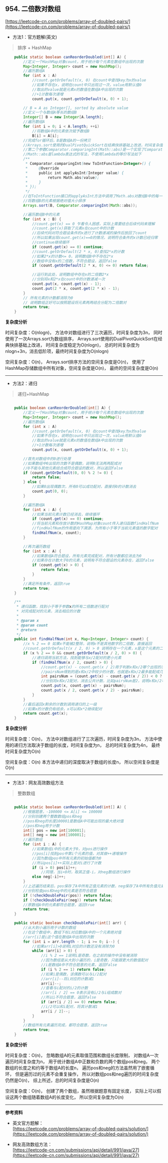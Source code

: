 **954. 二倍数对数组**  
---

[https://leetcode-cn.com/problems/array-of-doubled-pairs/](https://leetcode-cn.com/problems/array-of-doubled-pairs/)  

* 方法1：官方题解(英文)
>排序 + HashMap  

```java  
    public static boolean canReorderDoubled(int[] A) {
        //定义一个HashMap对象count，用于统计每个元素在数组中出现的次数
        Map<Integer, Integer> count = new HashMap();
        //遍历数组A
        for (int x : A)
            //count.getOrDefault(x, 0) 在count中查找key为x的value
            //如果不存在x，说明在count中只出现过一次，value用默认值0
            //取出的value就是元素x的数值在数组A中出现的次数
            //+1计数每次递增
            count.put(x, count.getOrDefault(x, 0) + 1);

        // B = A as Integer[], sorted by absolute value
        //定义一个与数组A等长的数组B
        Integer[] B = new Integer[A.length];
        //遍历数组A
        for (int i = 0; i < A.length; ++i)
            //将数组A中的元素依次赋予数组B
            B[i] = A[i];
        //完成for循环后，B是数组A的一份拷贝
        //Arrays.sort使用的DualPivotQuickSort在经典快排基础上改进，时间复杂度稳定为O(nlogn)
        //第二个参数Comparator.comparingInt(Math::abs)是一个实现了Comparator接口的对象
        //Math::abs是lambda表达式的写法，不使用lambda的等价写法如下
        /**
         * Comparator.comparingInt(new ToIntFunction<Integer>() {
         *     @Override
         *     public int applyAsInt(Integer value) {
         *         return Math.abs(value);
         *     }
         * });
         */
        //在ToIntFunction接口的applyAsInt方法中调用了Math.abs对数组B中的每一个元素取绝对值
        //将数组B的元素根据绝对值大小排序
        Arrays.sort(B, Comparator.comparingInt(Math::abs));

        //遍历数组B中的元素
        for (int x : B) {
            //count.get(x) == 0 乍看令人困惑，实际上需要结合后续代码来理解
            //count.get(x)获取了元素x在count中的计数
            //后续代码对符合题设条件的x进行了计数递减的操作后放回了count
            //所以如果出现count.get(x)==0的情况，说明符合条件的x计数已经归零
            //continue继续循环
            if (count.get(x) == 0) continue;
            //count.getOrDefault(2 * x, 0)查找2*x的计数
            //如果2*x的计数<= 0，说明数组B中不存在2*x
            //数组中没有x的二倍数，不符合题设，返回false
            if (count.getOrDefault(2 * x, 0) <= 0) return false;

            //运行到此处，说明数组中存在x的二倍数2*x
            //分别将x和2*x在count中的计数递减一次
            count.put(x, count.get(x) - 1);
            count.put(2 * x, count.get(2 * x) - 1);
        }
        // 所有元素的计数都消除为0
        // 说明数组正好可以按照题设将元素两两结合分配为二倍数对
        return true;
    }

```  

**复杂度分析**  

时间复杂度：O(nlogn)，
方法中对数组进行了三次遍历，时间复杂度为3n，
同时使用了一次Arrays.sort为数组排序，
Arrays.sort使用的DualPivotQuickSort在经典快排基础上改进，
时间复杂度稳定为O(nlogn)，
总的时间复杂度为nlogn+3n，消去低阶项，最终时间复杂度为O(nlogn)

空间复杂度：O(n)，
Arrays.sort排序方法的空间复杂度是O(n)，
使用了HashMap存储数组中所有对象，空间复杂度是O(n)，
最终的空间复杂度是O(n)  

---

* 方法2：递归  
>递归+HashMap  

```java  

    public boolean canReorderDoubled(int[] A) {
        //定义一个HashMap对象count，用于统计每个元素在数组中出现的次数
        Map<Integer, Integer> count = new HashMap();
        //遍历数组A
        for (int x : A)
            //count.getOrDefault(x, 0) 在count中查找key为x的value
            //如果不存在x，说明在count中只出现过一次，value用默认值0
            //取出的value就是元素x的数值在数组A中出现的次数
            //+1计数每次递增
            count.put(x, count.getOrDefault(x, 0) + 1);

        //首先对数组中的0进行处理
        //如果数组中0出现的次数不是偶数，说明0无法两两配成对
        //0不能与其他元素结合成符合题设的数对，所以返回false
        if (count.getOrDefault(0, 0) % 2 != 0) {
            return false;
        } else {
            //如果0出现偶数次，所有0可以成功配对，直接将0的计数消去
            count.put(0, 0);
        }

        //遍历数组A
        for (int x : A) {
            //如果当前元素计数已经消去，继续循环
            if (count.get(x) == 0) continue;
            //将当前元素和存放计数的HashMap对象count传入递归函数findHalfNum
            //findHalfNum的作用是向下溯源，为所有小于等于当前元素值的数字配对
            findHalfNum(x, count);
        }

        //再次遍历数组
        for (int x : A) {
            //如果数组A符合题设，所有元素完成配对，所有计数都应消去为0
            //如果存在计数大于0的元素，说明有不符合题设的元素存在，返回false
            if (count.get(x) > 0) {
                return false;
            }
        }
        //满足所有条件，返回true
        return true;
    }

    /**
     * 递归函数，找到小于等于参数x的所有二倍数进行配对
     * 对完成配对的元素，消去相应的计数
     *
     * @param x
     * @param count
     * @return
     */
    public int findHalfNum(int x, Map<Integer, Integer> count) {
        //x % 2 == 0 如果x不能被2整除，说明x不是其他数字的二倍数，直接返回
        //count.getOrDefault(x / 2, 0) > 0 说明存在一个元素，x是这个元素的二倍数
        if (x % 2 == 0 && count.getOrDefault(x / 2, 0) > 0) {
            //递归调用当前方法，找到能够与x/2配对的更小元素
            if (findHalfNum(x / 2, count) > 0) {
                //count.get(x) - count.get(x / 2)用于判断x和x/2哪个出现的次数更少
                //pairsNum得到的是x和x/2中较少的计数，也就是x和x/2最多能配成几对二倍数
                int pairsNum = (count.get(x) - count.get(x / 2)) < 0 ? (count.get(x)) : count.get(x / 2);
                //分别将x和x/2配对，消去公共计数，比如pairsNum是2，说明x和x/2可以配成2对
                count.put(x, count.get(x) - pairsNum);
                count.put(x / 2, count.get(x / 2) - pairsNum);
            }
        }
        //最后返回x剩余的计数到调用递归的上一级
        //如果x的计数仍有结余，x可以和x*2继续配对
        return count.get(x);
    }

```  

**复杂度分析**  

时间复杂度：O(n)，
方法中对数组进行了三次遍历，时间复杂度为3n，
方法中使用的递归方法取决于数组的长度，时间复杂度为n，
总的时间复杂度为4n，
最终时间复杂度为O(n)

空间复杂度：O(n)
本方法中递归的深度取决于数组的长度n，
所以空间复杂度是O(n)

---

* 方法3：网友高效数组方法  
>整数数组  

```java  

    public static boolean canReorderDoubled(int[] A) {
        //根据题意，-100000 <= A[i] <= 100000
        //分别创建两个整数数组pos和neg
        //pos和neg的长度100001是数组A中可能出现的最大绝对值
        //pos和neg用于计数
        int[] pos = new int[100001];
        int[] neg = new int[100001];
        //遍历数组
        for (int i : A) {
            //如果数组i中的元素大于0，对pos进行操作
            //pos[i]找到pos中第i个元素的值，对其做++递增操作
            //因为数组pos中所有元素的初始值都为0
            //所以pos[i]++实际上是对i进行了计数
            if (i > 0) pos[i]++;
                //同理，当i<0时，取其正值-i，对neg数组进行操作
            else neg[-i]++;
        }
        //上述遍历结束后，pos保存了A中所有正值元素的计数，neg保存了A中所有负值元素的计数
        //分别检查pos和neg中的元素是否符合题意
        if (!checkDoublePair(pos)) return false;
        if (!checkDoublePair(neg)) return false;
        //原数组A中的元素都符合题意，返回true
        return true;
    }

    public static boolean checkDoublePair(int[] arr) {
        //从大到小遍历用于计数的数组
        //在这个数组中，数组下标i对应数组A中的一个元素绝对值
        //arr[i]是i这个值在数组A中出现的次数
        for (int i = arr.length - 1; i >= 0; i--) {
            //如果arr[i]>0说明i对应的计数还没有消除为0
            while (arr[i] > 0) {
                //i % 2 == 1说明i是奇数，在之前的操作中没有被消除
                //因为数组是从大到小遍历的，i是奇数，只能跟更大的数值配对
                //i是数组A中不符合题意的元素，返回false
                if (i % 2 == 1) return false;
                //如果i是偶数，该偶数可以与i/2配对
                //arr[i]--将i对应的计数减1
                arr[i]--;
                //查看与i配对的i/2的计数
                //arr[i / 2] == 0表示没有i/2与i组成数对
                //所以i不符合题意，返回false
                if (arr[i / 2] == 0) return false;
                //i/2可以和i配对，将其计数减1
                arr[i / 2]--;
            }
        }
        //数组所有元素遍历完成，都符合题意，返回true
        return true;
    }

```  

**复杂度分析**  

时间复杂度：O(n)，
忽略数组A的元素取值范围和数组长度限制，
对数组A一次遍历时间复杂度为n，
用于统计数组A中正数和负数的两个数组pos和neg，
两个数组的长度之和约等于数组A的长度n，
遍历pos和neg的方法虽然用了嵌套循环，
但是遍历过的元素不会重复操作，
所以对数组pos和neg遍历的时间复杂度仍然是O(n)，
综上所述，总的时间复杂度是O(n)  

空间复杂度：O(n)，
创建了两个数组，虽然根据题意有固定长度，
实际上可以假设这两个数组随着数组A的长度变化，
所以空间复杂度为O(n)

---  

**参考资料**  

* 英文官方题解：  
[https://leetcode.com/problems/array-of-doubled-pairs/solution/](https://leetcode.com/problems/array-of-doubled-pairs/solution/)  

* 网友高效数组方法：  
[https://leetcode-cn.com/submissions/api/detail/991/java/27](https://leetcode-cn.com/submissions/api/detail/991/java/27)  
